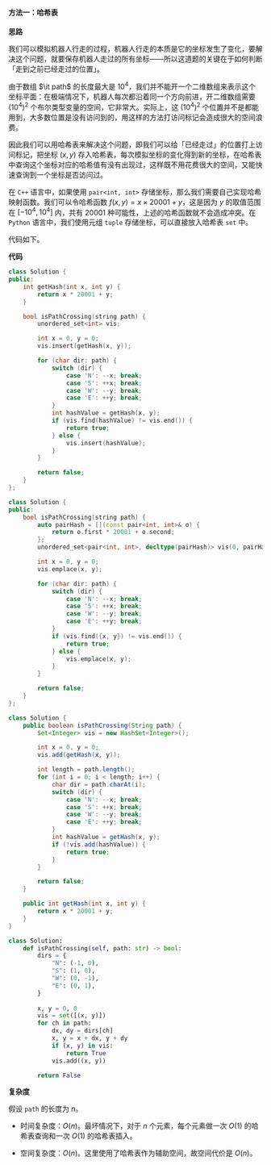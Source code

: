 #### 方法一：哈希表

**思路**

我们可以模拟机器人行走的过程，机器人行走的本质是它的坐标发生了变化，要解决这个问题，就要保存机器人走过的所有坐标——所以这道题的关键在于如何判断「走到之前已经走过的位置」。

由于数组 $\it path$ 的长度最大是 $10^4$，我们并不能开一个二维数组来表示这个坐标平面：在极端情况下，机器人每次都沿着同一个方向前进，开二维数组需要 $(10^4)^2$ 个布尔类型变量的空间，它非常大。实际上，这 $(10^4)^2$ 个位置并不是都能用到，大多数位置是没有访问到的，用这样的方法打访问标记会造成很大的空间浪费。

因此我们可以用哈希表来解决这个问题，即我们可以给「已经走过」的位置打上访问标记，把坐标 $(x, y)$ 存入哈希表，每次模拟坐标的变化得到新的坐标，在哈希表中查询这个坐标对应的哈希值有没有出现过，这样既不用花费很大的空间，又能快速查询到一个坐标是否访问过。

在 `C++` 语言中，如果使用 `pair<int, int>` 存储坐标，那么我们需要自己实现哈希映射函数。我们可以令哈希函数 $f(x, y) = x \times 20001 + y$，这是因为 $y$ 的取值范围在 $[-10^4, 10^4]$ 内，共有 $20001$ 种可能性，上述的哈希函数就不会造成冲突。在 `Python` 语言中，我们使用元组 `tuple` 存储坐标，可以直接放入哈希表 `set` 中。

代码如下。

**代码**

```cpp [sol1-C++]
class Solution {
public:
    int getHash(int x, int y) {
        return x * 20001 + y;
    }

    bool isPathCrossing(string path) {
        unordered_set<int> vis;

        int x = 0, y = 0;
        vis.insert(getHash(x, y));

        for (char dir: path) {
            switch (dir) {
                case 'N': --x; break;
                case 'S': ++x; break;
                case 'W': --y; break;
                case 'E': ++y; break;
            }
            int hashValue = getHash(x, y);
            if (vis.find(hashValue) != vis.end()) {
                return true;
            } else {
                vis.insert(hashValue);
            }
        }

        return false;
    }
};
```

```C++ [sol1-C++11]
class Solution {
public:
    bool isPathCrossing(string path) {
        auto pairHash = [](const pair<int, int>& o) {
            return o.first * 20001 + o.second;
        };
        unordered_set<pair<int, int>, decltype(pairHash)> vis(0, pairHash);

        int x = 0, y = 0;
        vis.emplace(x, y);

        for (char dir: path) {
            switch (dir) {
                case 'N': --x; break;
                case 'S': ++x; break;
                case 'W': --y; break;
                case 'E': ++y; break;
            }
            if (vis.find({x, y}) != vis.end()) {
                return true;
            } else {
                vis.emplace(x, y);
            }
        }

        return false;
    }
};
```

```Java [sol1-Java]
class Solution {
    public boolean isPathCrossing(String path) {
        Set<Integer> vis = new HashSet<Integer>();

        int x = 0, y = 0;
        vis.add(getHash(x, y));

        int length = path.length();
        for (int i = 0; i < length; i++) {
            char dir = path.charAt(i);
            switch (dir) {
                case 'N': --x; break;
                case 'S': ++x; break;
                case 'W': --y; break;
                case 'E': ++y; break;
            }
            int hashValue = getHash(x, y);
            if (!vis.add(hashValue)) {
                return true;
            }
        }

        return false;
    }

    public int getHash(int x, int y) {
        return x * 20001 + y;
    }
}
```

```Python [sol1-Python3]
class Solution:
    def isPathCrossing(self, path: str) -> bool:
        dirs = {
            "N": (-1, 0),
            "S": (1, 0),
            "W": (0, -1),
            "E": (0, 1),
        }
        
        x, y = 0, 0
        vis = set([(x, y)])
        for ch in path:
            dx, dy = dirs[ch]
            x, y = x + dx, y + dy
            if (x, y) in vis:
                return True
            vis.add((x, y))

        return False
```

**复杂度**

假设 `path` 的长度为 $n$。

+ 时间复杂度：$O(n)$。最坏情况下，对于 $n$ 个元素，每个元素做一次 $O(1)$ 的哈希表查询和一次 $O(1)$ 的哈希表插入。

+ 空间复杂度：$O(n)$。这里使用了哈希表作为辅助空间，故空间代价是 $O(n)$。